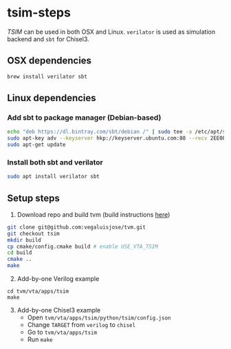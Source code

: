 # tsim-steps

*TSIM* can be used in both OSX and Linux. `verilator` is used as simulation backend and `sbt` for Chisel3.

## OSX dependencies

```bash
brew install verilator sbt
```

## Linux dependencies

### Add sbt to package manager (Debian-based)

```bash
echo "deb https://dl.bintray.com/sbt/debian /" | sudo tee -a /etc/apt/sources.list.d/sbt.list
sudo apt-key adv --keyserver hkp://keyserver.ubuntu.com:80 --recv 2EE0EA64E40A89B84B2DF73499E82A75642AC823
sudo apt-get update
```

### Install both sbt and verilator

```bash
sudo apt install verilator sbt
```

## Setup steps

1. Download repo and build tvm (build instructions [here](https://docs.tvm.ai/install/from_source.html))

```bash
git clone git@github.com:vegaluisjose/tvm.git
git checkout tsim
mkdir build
cp cmake/config.cmake build # enable USE_VTA_TSIM
cd build
cmake ..
make
```

2. Add-by-one Verilog example

```
cd tvm/vta/apps/tsim
make
```

3. Add-by-one Chisel3 example
    * Open `tvm/vta/apps/tsim/python/tsim/config.json`
    * Change `TARGET` from `verilog` to `chisel`
    * Go to `tvm/vta/apps/tsim`
    * Run `make`
